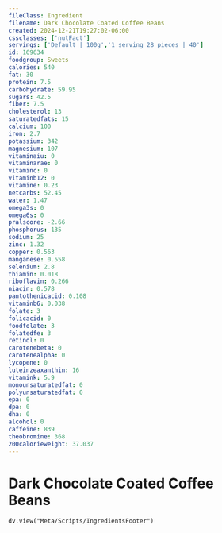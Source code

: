 ```yaml
---
fileClass: Ingredient
filename: Dark Chocolate Coated Coffee Beans
created: 2024-12-21T19:27:02-06:00
cssclasses: ['nutFact']
servings: ['Default | 100g','1 serving 28 pieces | 40']
id: 169634
foodgroup: Sweets
calories: 540
fat: 30
protein: 7.5
carbohydrate: 59.95
sugars: 42.5
fiber: 7.5
cholesterol: 13
saturatedfats: 15
calcium: 100
iron: 2.7
potassium: 342
magnesium: 107
vitaminaiu: 0
vitaminarae: 0
vitaminc: 0
vitaminb12: 0
vitamine: 0.23
netcarbs: 52.45
water: 1.47
omega3s: 0
omega6s: 0
pralscore: -2.66
phosphorus: 135
sodium: 25
zinc: 1.32
copper: 0.563
manganese: 0.558
selenium: 2.8
thiamin: 0.018
riboflavin: 0.266
niacin: 0.578
pantothenicacid: 0.108
vitaminb6: 0.038
folate: 3
folicacid: 0
foodfolate: 3
folatedfe: 3
retinol: 0
carotenebeta: 0
carotenealpha: 0
lycopene: 0
luteinzeaxanthin: 16
vitamink: 5.9
monounsaturatedfat: 0
polyunsaturatedfat: 0
epa: 0
dpa: 0
dha: 0
alcohol: 0
caffeine: 839
theobromine: 368
200calorieweight: 37.037
---
```


# Dark Chocolate Coated Coffee Beans

```dataviewjs
dv.view("Meta/Scripts/IngredientsFooter")
```